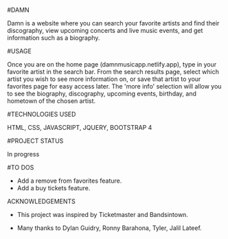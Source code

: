 #DAMN

Damn is a website where you can search your favorite artists and find their discography, view upcoming concerts and live music events, and get information such as a biography.

#USAGE

Once you are on the home page (damnmusicapp.netlify.app), type in your favorite artist in the search bar. From the search results page, select which artist you wish to see more information on, or save that artist to your favorites page for easy access later. The 'more info' selection will allow you to see the biography, discography, upcoming events, birthday, and hometown of the chosen artist.

#TECHNOLOGIES USED

HTML, CSS, JAVASCRIPT, JQUERY, BOOTSTRAP 4

#PROJECT STATUS

In progress

#TO DOS

- Add a remove from favorites feature.
- Add a buy tickets feature.

ACKNOWLEDGEMENTS

- This project was inspired by Ticketmaster and Bandsintown.

- Many thanks to Dylan Guidry, Ronny Barahona, Tyler, Jalil Lateef.

